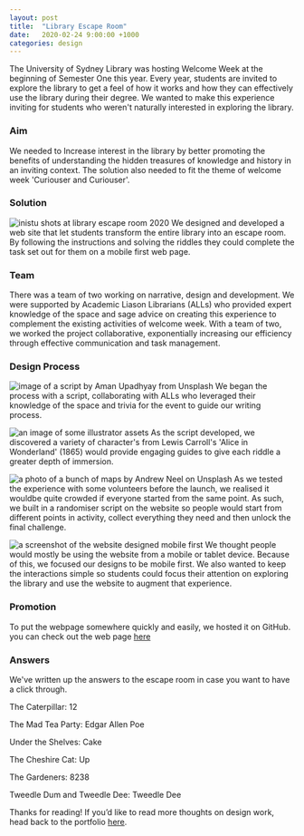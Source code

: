 ```yaml
---
layout: post
title:  "Library Escape Room"
date:   2020-02-24 9:00:00 +1000
categories: design
---
```


The University of Sydney Library was hosting Welcome Week at the beginning of Semester One this year. Every year, students are invited to explore the library to get a feel of how it works and how they can effectively use the library during their degree. We wanted to make this experience inviting for students who weren't naturally interested in exploring the library.

### Aim
We needed to Increase interest in the library by better promoting the benefits of understanding the hidden treasures of knowledge and history in an inviting context. The solution also needed to fit the theme of welcome week 'Curiouser and Curiouser'.

### Solution
![inistu shots at library escape room 2020](/blog/assets/images/insitu-escape.png)
We designed and developed a web site that let students transform the entire library into an escape room. By following the instructions and solving the riddles they could complete the task set out for them on a mobile first web page.

### Team
There was a team of two working on narrative, design and development. We were supported by Academic Liason Librarians (ALLs) who provided expert knowledge of the space and sage advice on creating this experience to complement the existing activities of welcome week. With a team of two, we worked the project collaborative, exponentially increasing our efficiency through effective communication and task management.

### Design Process
![image of a script by Aman Upadhyay from Unsplash](/blog/assets/images/script-image-escape.jpg)
We began the process with a script, collaborating with ALLs who leveraged their knowledge of the space and trivia for the event to guide our writing process.

![an image of some illustrator assets](/blog/assets/images/escape-room-assets.png)
As the script developed, we discovered a variety of character's from Lewis Carroll's 'Alice in Wonderland' (1865) would provide engaging guides to give each riddle a greater depth of immersion.

![a photo of a bunch of maps by Andrew Neel on Unsplash](/blog/assets/images/maps-escape-room.jpg)
As we tested the experience with some volunteers before the launch, we realised it wouldbe quite crowded if everyone started from the same point. As such, we built in a randomiser script on the website so people would start from different points in activity, collect everything they need and then unlock the final challenge.

![a screenshot of the website designed mobile first](/blog/assets/images/mobile-first-escape-room.png)
We thought people would mostly be using the website from a mobile or tablet device. Because of this, we focused our designs to be mobile first. We also wanted to keep the interactions simple so students could focus their attention on exploring the library and use the website to augment that experience.

### Promotion
To put the webpage somewhere quickly and easily, we hosted it on GitHub. you can check out the web page [here](https://usyd-risu.github.io/escape_room/escape_room_2020/)

### Answers
We've written up the answers to the escape room in case you want to have a click through.

The Caterpillar: 12

The Mad Tea Party: Edgar Allen Poe

Under the Shelves: Cake

The Cheshire Cat: Up

The Gardeners: 8238

Tweedle Dum and Tweedle Dee: Tweedle Dee


Thanks for reading! If you’d like to read more thoughts on design work, head back to the portfolio [here](/).

